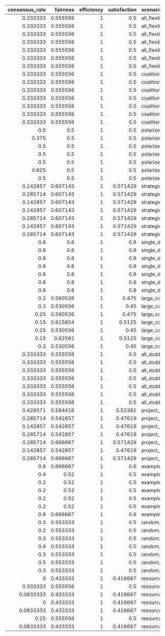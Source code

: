 |   consensus_rate |   fairness |   efficiency |   satisfaction | scenario                  | method    |
|-----------------:|-----------:|-------------:|---------------:|:--------------------------|:----------|
|        0.333333  |   0.555556 |            1 |       0.5      | all_flexible.json         | majority  |
|        0.333333  |   0.555556 |            1 |       0.5      | all_flexible.json         | plurality |
|        0.333333  |   0.555556 |            1 |       0.5      | all_flexible.json         | borda     |
|        0.333333  |   0.555556 |            1 |       0.5      | all_flexible.json         | condorcet |
|        0.333333  |   0.555556 |            1 |       0.5      | all_flexible.json         | quadratic |
|        0.333333  |   0.555556 |            1 |       0.5      | all_flexible.json         | byzantine |
|        0.333333  |   0.555556 |            1 |       0.5      | all_flexible.json         | raft      |
|        0.333333  |   0.555556 |            1 |       0.5      | coalition_scenario.json   | majority  |
|        0.333333  |   0.555556 |            1 |       0.5      | coalition_scenario.json   | plurality |
|        0.333333  |   0.555556 |            1 |       0.5      | coalition_scenario.json   | borda     |
|        0.333333  |   0.555556 |            1 |       0.5      | coalition_scenario.json   | condorcet |
|        0.333333  |   0.555556 |            1 |       0.5      | coalition_scenario.json   | quadratic |
|        0.333333  |   0.555556 |            1 |       0.5      | coalition_scenario.json   | byzantine |
|        0.333333  |   0.555556 |            1 |       0.5      | coalition_scenario.json   | raft      |
|        0.5       |   0.5      |            1 |       0.5      | polarized_two_groups.json | majority  |
|        0.375     |   0.5      |            1 |       0.5      | polarized_two_groups.json | plurality |
|        0.5       |   0.5      |            1 |       0.5      | polarized_two_groups.json | borda     |
|        0.5       |   0.5      |            1 |       0.5      | polarized_two_groups.json | condorcet |
|        0.5       |   0.5      |            1 |       0.5      | polarized_two_groups.json | quadratic |
|        0.625     |   0.5      |            1 |       0.5      | polarized_two_groups.json | byzantine |
|        0.5       |   0.5      |            1 |       0.5      | polarized_two_groups.json | raft      |
|        0.142857  |   0.607143 |            1 |       0.571429 | strategic_majority.json   | majority  |
|        0.285714  |   0.607143 |            1 |       0.571429 | strategic_majority.json   | plurality |
|        0.142857  |   0.607143 |            1 |       0.571429 | strategic_majority.json   | borda     |
|        0.142857  |   0.607143 |            1 |       0.571429 | strategic_majority.json   | condorcet |
|        0.285714  |   0.607143 |            1 |       0.571429 | strategic_majority.json   | quadratic |
|        0.142857  |   0.607143 |            1 |       0.571429 | strategic_majority.json   | byzantine |
|        0.285714  |   0.607143 |            1 |       0.571429 | strategic_majority.json   | raft      |
|        0.8       |   0.8      |            1 |       0.8      | single_dissenter.json     | majority  |
|        0.8       |   0.8      |            1 |       0.8      | single_dissenter.json     | plurality |
|        0.8       |   0.8      |            1 |       0.8      | single_dissenter.json     | borda     |
|        0.8       |   0.8      |            1 |       0.8      | single_dissenter.json     | condorcet |
|        0.8       |   0.8      |            1 |       0.8      | single_dissenter.json     | quadratic |
|        0.8       |   0.8      |            1 |       0.8      | single_dissenter.json     | byzantine |
|        0.8       |   0.8      |            1 |       0.8      | single_dissenter.json     | raft      |
|        0.2       |   0.560526 |            1 |       0.475    | large_committee.json      | majority  |
|        0.3       |   0.530556 |            1 |       0.45     | large_committee.json      | plurality |
|        0.25      |   0.560526 |            1 |       0.475    | large_committee.json      | borda     |
|        0.15      |   0.615854 |            1 |       0.5125   | large_committee.json      | condorcet |
|        0.25      |   0.530556 |            1 |       0.45     | large_committee.json      | quadratic |
|        0.15      |   0.62561  |            1 |       0.5125   | large_committee.json      | byzantine |
|        0.3       |   0.530556 |            1 |       0.45     | large_committee.json      | raft      |
|        0.333333  |   0.555556 |            1 |       0.5      | all_stubborn.json         | majority  |
|        0.333333  |   0.555556 |            1 |       0.5      | all_stubborn.json         | plurality |
|        0.333333  |   0.555556 |            1 |       0.5      | all_stubborn.json         | borda     |
|        0.333333  |   0.555556 |            1 |       0.5      | all_stubborn.json         | condorcet |
|        0.333333  |   0.555556 |            1 |       0.5      | all_stubborn.json         | quadratic |
|        0.333333  |   0.555556 |            1 |       0.5      | all_stubborn.json         | byzantine |
|        0.333333  |   0.555556 |            1 |       0.5      | all_stubborn.json         | raft      |
|        0.428571  |   0.584416 |            1 |       0.52381  | project_funding.json      | majority  |
|        0.285714  |   0.542857 |            1 |       0.47619  | project_funding.json      | plurality |
|        0.142857  |   0.542857 |            1 |       0.47619  | project_funding.json      | borda     |
|        0.285714  |   0.542857 |            1 |       0.47619  | project_funding.json      | condorcet |
|        0.285714  |   0.666667 |            1 |       0.571429 | project_funding.json      | quadratic |
|        0.142857  |   0.542857 |            1 |       0.47619  | project_funding.json      | byzantine |
|        0.285714  |   0.666667 |            1 |       0.571429 | project_funding.json      | raft      |
|        0.8       |   0.666667 |            1 |       0.6      | example_scenario.json     | majority  |
|        0.4       |   0.52     |            1 |       0.5      | example_scenario.json     | plurality |
|        0.2       |   0.52     |            1 |       0.5      | example_scenario.json     | borda     |
|        0.2       |   0.52     |            1 |       0.5      | example_scenario.json     | condorcet |
|        0.2       |   0.52     |            1 |       0.5      | example_scenario.json     | quadratic |
|        0.2       |   0.52     |            1 |       0.5      | example_scenario.json     | byzantine |
|        0.8       |   0.666667 |            1 |       0.6      | example_scenario.json     | raft      |
|        0.3       |   0.553333 |            1 |       0.5      | random_personalities.json | majority  |
|        0.2       |   0.553333 |            1 |       0.5      | random_personalities.json | plurality |
|        0.3       |   0.553333 |            1 |       0.5      | random_personalities.json | borda     |
|        0.4       |   0.553333 |            1 |       0.5      | random_personalities.json | condorcet |
|        0.3       |   0.553333 |            1 |       0.5      | random_personalities.json | quadratic |
|        0.5       |   0.553333 |            1 |       0.5      | random_personalities.json | byzantine |
|        0.3       |   0.553333 |            1 |       0.5      | random_personalities.json | raft      |
|        0         |   0.433333 |            1 |       0.416667 | resource_division.json    | majority  |
|        0.333333  |   0.555556 |            1 |       0.5      | resource_division.json    | plurality |
|        0.0833333 |   0.433333 |            1 |       0.416667 | resource_division.json    | borda     |
|        0         |   0.433333 |            1 |       0.416667 | resource_division.json    | condorcet |
|        0.0833333 |   0.433333 |            1 |       0.416667 | resource_division.json    | quadratic |
|        0.25      |   0.555556 |            1 |       0.5      | resource_division.json    | byzantine |
|        0.0833333 |   0.433333 |            1 |       0.416667 | resource_division.json    | raft      |
